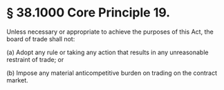 # § 38.1000   Core Principle 19.

Unless necessary or appropriate to achieve the purposes of this Act, the board of trade shall not:


(a) Adopt any rule or taking any action that results in any unreasonable restraint of trade; or


(b) Impose any material anticompetitive burden on trading on the contract market.





